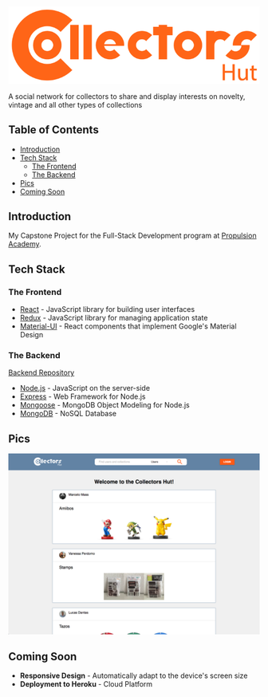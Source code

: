 <p align="center">
  <img src="public/logo-horizontal.png" width="600">
  <p>
    A social network for collectors to share and display interests on novelty, vintage and all other types of collections
  </p>
</p>

## Table of Contents ##
- [Introduction](#introduction)
- [Tech Stack](#tech-stack)
  - [The Frontend](#the-frontend)
  - [The Backend](#the-backend)
- [Pics](#pics)
- [Coming Soon](#coming-soon)


## Introduction ##

My Capstone Project for the Full-Stack Development program at <a href="https://propulsionacademy.com/" target="_blank">Propulsion Academy</a>.

## Tech Stack ##

### The Frontend ###

- <a href="https://reactjs.org/" target="_blank">React</a> - JavaScript library for building user interfaces
- <a href="https://redux.js.org/" target="_blank">Redux</a> - JavaScript library for managing application state
- <a href="http://www.material-ui.com/#/" target="_blank">Material-UI</a> - React components that implement Google's Material Design

### The Backend ###

<a href="https://github.com/GoPerdomo/collectors_hut-backend" target="_blank">Backend Repository</a>

- <a href="https://nodejs.org/en/" target="_blank">Node.js</a> - JavaScript on the server-side
- <a href="https://expressjs.com/" target="_blank">Express</a> - Web Framework for Node.js
- <a href="http://mongoosejs.com/" target="_blank">Mongoose</a> - MongoDB Object Modeling for Node.js
- <a href="https://www.mongodb.com/" target="_blank">MongoDB</a> - NoSQL Database

## Pics ##

<p align="center">
  <img src="assets/home.png">
</p>

## Coming Soon ##

- **Responsive Design** - Automatically adapt to the device's screen size
- **Deployment to Heroku** - Cloud Platform
